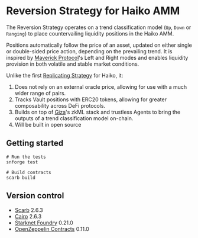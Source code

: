 # Reversion Strategy for Haiko AMM

The Reversion Strategy operates on a trend classification model (`Up`, `Down` or `Ranging`) to place countervailing liquidity positions in the Haiko AMM.

Positions automatically follow the price of an asset, updated on either single or double-sided price action, depending on the prevailing trend. It is inspired by [Maverick Protocol](https://www.mav.xyz/)'s Left and Right modes and enables liquidity provision in both volatile and stable market conditions.

Unlike the first [Replicating Strategy](https://haiko-docs.gitbook.io/docs/protocol/strategy-vaults/live-vaults/replicating-strategy) for Haiko, it:

1. Does not rely on an external oracle price, allowing for use with a much wider range of pairs.
2. Tracks Vault positions with ERC20 tokens, allowing for greater composability across DeFi protocols.
3. Builds on top of [Giza](https://www.gizatech.xyz/)'s zkML stack and trustless Agents to bring the outputs of a trend classification model on-chain.
4. Will be built in open source

## Getting started

```shell
# Run the tests
snforge test

# Build contracts
scarb build
```

## Version control

- [Scarb](https://github.com/software-mansion/scarb) 2.6.3
- [Cairo](https://github.com/starkware-libs/cairo) 2.6.3
- [Starknet Foundry](https://github.com/foundry-rs/starknet-foundry) 0.21.0
- [OpenZeppelin Contracts](https://github.com/OpenZeppelin/cairo-contracts/) 0.11.0
